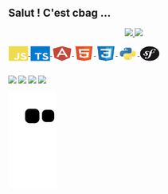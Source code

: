 ## Salut ! C'est cbag ...
<div align="center">
  <a href="https://github.com/cbag1">
  <img height="180em" src="https://github-readme-stats.vercel.app/api?username=cbag1&show_icons=true&theme=dracula&include_all_commits=true&count_private=true%22/">
  <img height="180em" src="https://github-readme-stats.vercel.app/api/top-langs/?username=cbag1&layout=compact&langs_count=7&theme=dracula/">
</div>
<div style="display: inline_block"><br>
  <img align="center" alt="Js" height="30" width="40" src="https://raw.githubusercontent.com/devicons/devicon/master/icons/javascript/javascript-plain.svg">
  <img align="center" alt="Ts" height="30" width="40" src="https://raw.githubusercontent.com/devicons/devicon/master/icons/typescript/typescript-plain.svg">
  <img align="center" alt="Angular" height="30" width="40" src="https://raw.githubusercontent.com/devicons/devicon/master/icons/angularjs/angularjs-plain.svg">
  <img align="center" alt="HTML" height="30" width="40" src="https://raw.githubusercontent.com/devicons/devicon/master/icons/html5/html5-original.svg">
  <img align="center" alt="CSS" height="30" width="40" src="https://raw.githubusercontent.com/devicons/devicon/master/icons/css3/css3-original.svg">
  <img align="center" alt="Python" height="30" width="40" src="https://raw.githubusercontent.com/devicons/devicon/master/icons/python/python-original.svg">
  <img align="center" alt="Symfony" height="30" width="40" src="https://raw.githubusercontent.com/devicons/devicon/master/icons/symfony/symfony-original.svg">

</div>

  ##

<div> 
  <a href="https://www.youtube.com/channel/UCant3mSRIzYcYzpP2m87m5A" target="_blank"><img src="https://img.shields.io/badge/YouTube-FF0000?style=for-the-badge&logo=youtube&logoColor=white" target="_blank"></a> 	
 <a href="https://discord.gg/pDbY76q8Qf" target="_blank"><img src="https://img.shields.io/badge/Discord-7289DA?style=for-the-badge&logo=discord&logoColor=white" target="_blank"></a> 
  <a href = "mailto:bacargoudiaby@gmail.com"><img src="https://img.shields.io/badge/-Gmail-%23333?style=for-the-badge&logo=gmail&logoColor=white" target="_blank"></a>
  <a href="https://www.linkedin.com/in/cheikh-babacar-goudiaby/" target="_blank"><img src="https://img.shields.io/badge/-LinkedIn-%230077B5?style=for-the-badge&logo=linkedin&logoColor=white" target="_blank"></a> 

  ![Snake animation](https://github.com/rafaballerini/rafaballerini/blob/output/github-contribution-grid-snake.svg)

</div>